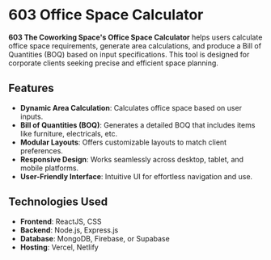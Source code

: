 # 603 Office Space Calculator

**603 The Coworking Space's Office Space Calculator** helps users calculate office space requirements, generate area calculations, and produce a Bill of Quantities (BOQ) based on input specifications. This tool is designed for corporate clients seeking precise and efficient space planning.

## Features

- **Dynamic Area Calculation**: Calculates office space based on user inputs.
- **Bill of Quantities (BOQ)**: Generates a detailed BOQ that includes items like furniture, electricals, etc.
- **Modular Layouts**: Offers customizable layouts to match client preferences.
- **Responsive Design**: Works seamlessly across desktop, tablet, and mobile platforms.
- **User-Friendly Interface**: Intuitive UI for effortless navigation and use.

## Technologies Used

- **Frontend**: ReactJS, CSS
- **Backend**: Node.js, Express.js 
- **Database**: MongoDB, Firebase, or Supabase
- **Hosting**: Vercel, Netlify


